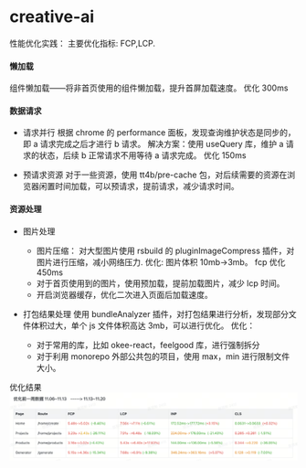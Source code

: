# creative-ai

性能优化实践：
主要优化指标: FCP,LCP.

#### 懒加载

组件懒加载——将非首页使用的组件懒加载，提升首屏加载速度。
优化 300ms

#### 数据请求

- 请求并行
  根据 chrome 的 performance 面板，发现查询维护状态是同步的，即 a 请求完成之后才进行 b 请求。
  解决方案：使用 useQuery 库，维护 a 请求的状态，后续 b 正常请求不用等待 a 请求完成。
  优化 150ms

- 预请求资源
  对于一些资源，使用 tt4b/pre-cache 包，对后续需要的资源在浏览器闲置时间加载，可以预请求，提前请求，减少请求时间。

#### 资源处理

- 图片处理

  - 图片压缩：
    对大型图片使用 rsbuild 的 pluginImageCompress 插件，对图片进行压缩，减小网络压力.
    优化:
    图片体积 10mb->3mb。
    fcp 优化 450ms
  - 对于首页使用到的图片，使用预加载，提前加载图片，减少 lcp 时间。
  - 开启浏览器缓存，优化二次进入页面后加载速度。

- 打包结果处理
  使用 bundleAnalyzer 插件，对打包结果进行分析，发现部分文件体积过大，单个 js 文件体积高达 3mb，可以进行优化。
  优化：
  - 对于常用的库，比如 okee-react，feelgood 库，进行强制拆分
  - 对于利用 monorepo 外部公共包的项目，使用 max，min 进行限制文件大小。

优化结果
![alt text](../standardized_images_js/img_js_131.png)
